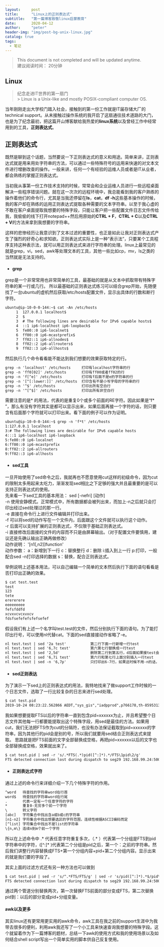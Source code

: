 ```yaml
---
layout:     post
title:      "Linux上的正则表达式"
subtitle:   "第一篇博客致敬linux启蒙教育"
date:       2020-04-12 
author:     "peter"
header-img: "img/post-bg-unix-linux.jpg"
catalog: true
tags:
  - 笔记
---
```


> This document is not completed and will be updated anytime.
<br> 建议阅读时间： 20分钟


## Linux 


> 纪念走进IT世界的第一扇门
<br>> Linux is a Unix-like and mostly POSIX-compliant computer OS.

当年刚刚走出大学校门踏入社会，接触到的第一份工作就是IT届存储大厂的technical support。从未接触过操作系统的我开启了这扇通往技术道路的大门，也是为了纪念最初，把这篇开山博客献给我热爱的**linux系统**以及曾经工作中经常用到的工具，**正则表达式**。


## 正则表达式

既然是聊到这个话题，当然要说一下正则表达式的意义和用途。简单来讲，正则表达式就是用来用处字符串的方法，可以通过一些特殊符号的运用来快速的对文本文件进行增删改查的操作。一般来讲，任何一个有经验的运维人员或者是IT从业者，都会熟练的掌握正则表达式。

当初我从事第一份工作技术支持的时候，常常会和企业运维人员进行一些远程桌面解决一些程序错误问题。就在这一次次的远程环境中，我总能看到我的客户熟练的操作着他们的命令行，尤其是当我还停留在**ls**，**cat**，**df -h**这些基本操作的时候，我的客户却在熟练的运用正则表达式提取各种需要的文本字符串。以至于我心虚的不敢在客户桌面提取我想要的特殊字段，只能让客户把一些配置文件日志文件传给我，我偷偷的线下打开notepad++然后用原始的**CTRL + F**，**CTRL + C**以及**CTRL + V**的方法来拿到我想要的字符串。

这样的悲惨经历让我意识到了文本过滤的重要性，也正是如此让我对正则表达式产生了强烈的好奇心和求知欲。正则表达式实际上是一种“表示法”，只要某个工具程序支持这种表示法，就可以用正则表达式来进行字符串的处理。linux上最常见的就是grep，vi，sed，awk等处理文本的工具，其他一些比如cp，mv，ls之类的当然就是无法支持的。

- #### grep
grep是一个非常常用也非常简单的工具，最基础的就是从文本中抓取带有特殊字符串的某一行或几行。 
所以最基础的正则表达式练习可以结合grep开始，先随便找了一台ubuntu的虚机然后获取/etc/hosts配置文件，显示出具体的行数和断行字符。
```html
ubuntu@ip-10-0-0-144:~$ cat -An /etc/hosts
     1  127.0.0.1 localhost$
     2  $
     3  # The following lines are desirable for IPv6 capable hosts$
     4  ::1 ip6-localhost ip6-loopback$
     5  fe00::0 ip6-localnet$
     6  ff00::0 ip6-mcastprefix$
     7  ff02::1 ip6-allnodes$
     8  ff02::2 ip6-allrouters$
     9  ff02::3 ip6-allhosts$
```
然后执行几个命令看看能不能达到我们想要的效果获取特定的行。
```html
grep -n 'localhost' /etc/hosts     打印有localhost字符串的行
grep -n 'ff0[02]' /etc/hosts       打印有ff00或者ff02的行
grep -n 'f[^e]' /etc/hosts         打印有f后面不是e的字符串的行
grep -n '[^[:lower:]]' /etc/hosts  打印含有不是小写字母的字符串的行
grep -n '^$' /etc/hosts            打印出所有空白行
grep -n '^[^$]' /etc/hosts         打印出所有非空白行
```
需要注意的是* 的用法，代表的是重复0个或多个前面的RE字符。因此如果是“f* ”，那么有没有字符其实是都可以显示出来，如果后面再接一个字符的话，则只要含有后面那个字符就可以打印出来。看下面的例子可以作为证明。
```html
ubuntu@ip-10-0-0-144:~$ grep -n 'f*t' /etc/hosts
1:127.0.0.1 localhost
3:# The following lines are desirable for IPv6 capable hosts
4:::1 ip6-localhost ip6-loopback
5:fe00::0 ip6-localnet
6:ff00::0 ip6-mcastprefix
8:ff02::2 ip6-allrouters
9:ff02::3 ip6-allhosts
```

- #### sed工具
一旦开始使用了sed命令之后，我就再也不愿意使用cut这样的初级命令，因为cut的限制太多用起来太吃力，渐渐发现sed相比之下足够的强大并且最重要的是可以支持正则表达式的使用。
<br> 先来看一下sed工具的基本用法： sed [-nefri] [动作]
<br> -n 使用安静模式。正常模式中，所有数据都会被列出来，而加上-n之后就只会打印出经过sed处理过的那一行。
<br> -e 直接在命令行上进行文件编辑并打印出来。
<br> -f 可以将sed的动作写在一个文件内，后面跟这个文件就可以执行这个动作。
<br> -r 后面可以支持扩展的正则表达式，不仅限于基础正则表达式。
<br> -i 直接修改后面接的文件的内容而不只是由屏幕输出。（对于配置文件要慎用，建议还是先确认输出正确再做修改）
<br> 动作说明： '[n1[,n2]]function'
<br> 动作参数： a：新增到下一行 c：替换整行 d：删除 i:插入到上一行 p:打印，一般配合sed -n打印选择的数据 s：替换，配合正则表达式。

举例说明上述基本用法，可以自己编辑一个简单的文本然后执行下面的语句看看是否打印出正确的效果。
```html
$ cat test.test
test
123
tete
erererere
eeeeeeeee
fefsfddfd
xcvxvcvcxvxcv
fdsfsefefefsfefsefef
```
假设我们有上述一个名字叫test.test的文件，然后分别执行下面的语句。为了能打印出行号，可以使用nl代替cat。下面的sed直接接动作省略了-e。
```html
nl test.test | sed '2a test'           第二行下面一行新增一行test
nl test.test | sed '6,7c test'         第六第七行替换成一行test
nl test.test | sed '2,5d'              删除第二行到第五行，d后面如果接test会报错
nl test.test | sed '6,7i test'         第六行和第七行上面分别插入一行test
nl test.test | sed -n '6,7p'           只打印出6-7行，如果这时候不用-n的话，6-7行会反复输出，这就是安静模式的作用配合p的动作执行
```

- #### sed正则表达
为了演示一下sed上的正则表达式的用法，我特地找来了做support工作时候的一个日志文件，选取了一行比较复杂的日志来进行sed处理。
```html
$ cat test.pid
2019-10-24 08:23:22.562866 AEDT,"sys_gis","iadpprod",p766178,th-859531392,"10.139.206.158","30904",2019-10-24 08:04:53 AEDT,0,con9683124,cmd16,seg-1,,dx23356519,,sx1,"ERROR","58M01","could not execute command on QE","FTS detected connection lost during dispatch to seg29 192.168.99.24:50005 pid=152199:","command: 'set gp_write_shared_snapshot=true'",,,,"SELECT  COUNT(*) FROM  PM_RECOVERY9 WHERE  REP_GID = $1  AND WFLOW_ID = $2  AND SUBJ_ID = $3  AND TASK_INST_ID = $4  AND TGT_INST_ID = $5",0,,"cdbdisp_query.c",550,
```
我如果想要提取FTS以后的字符串一直到包含pid=xxxxxx为止，并且希望整个日志文件其他每一行都要能提取出这个特殊字段，用sed是最佳的方法。如果用cut，我们无法把FTS作为cut的分隔符，也没有办法保证截取到pid=xxxxxx的字符串，因为其他行的pid会是别的号，所以我们就要用sed结合正则表达式来提取。
思路就是把FTS前面的文字全部替换成空格，再把pid=xxxxxx以后的文字也全部替换成空格，效果就出来了。
```html
$ cat test.pid | sed -r 's/.*FTS(.*)pid([^:]*).*/FTS\1pid\2/g'
FTS detected connection lost during dispatch to seg29 192.168.99.24:50005 pid=152199
```

- #### 正则表达式字符
通过上述的命令行来详细介绍一下几个特殊字符的作用。
```html
^word   待查找的字符串word在行首
word$   待查找的字符串word在行尾
.       代表一定有一个任意字符的字符
*       重复0-无穷多个前一个字符 
\       转义字符
[abc]   字符集合中找出含a或b或c的字符串
[n1-n2] 字符集合中找出想要选区的字符范围，连续性根据ASCII编码而定
[^list] 字符集合中找出不是list的字符串
\{n,m\} 连续n到m个前一个字符
```

所以在上述命令中 .* 代表任意字符重复多次，（.* ）代表第一个分组是FTS到pid字符串中的字符，([^:]* )代表第二个分组是pid之后，第一个：之前的字符串。然后我们讲整行内容替换成FTS+第一个分组内容+pid+第二个分组内容。显示出来的就是我们要的字段了。

其实上面的过滤方式还有另一种方法也可以做到
```html
$ cat test.pid | sed -r 's/^.*FTS/FTS/g' | sed -r 's/pid([^:]*).*$/pid\1/g'
FTS detected connection lost during dispatch to seg29 192.168.99.24:50005 pid=152199
```
通过两个管道分别替换两次，第一次替换FTS前面的部分变成FTS，第二次替换pid到：以后的部分变成pid+分组变量。


#### awk以及更多
其实linux还有更常用更实用的awk命令，awk工具在我之前的support生涯中为我带去很多的便利，利用awk我还写了一个小工具来快速查询我想要的特殊字段。这个就留着作为下一篇博客的题材，总结一下awk的使用方式和我的使用场景以及如何结合shell script写出一个简单实用的脚本供自己反复使用。





